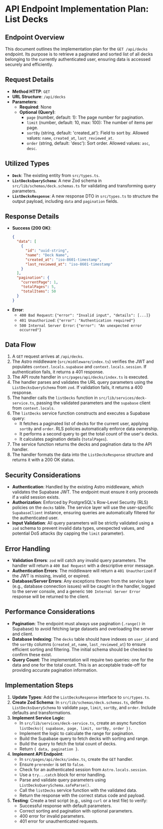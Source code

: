 # API Endpoint Implementation Plan: List Decks

## Endpoint Overview

This document outlines the implementation plan for the `GET /api/decks` endpoint. Its purpose is to retrieve a paginated and sorted list of all decks belonging to the currently authenticated user, ensuring data is accessed securely and efficiently.

## Request Details

-   **Method HTTP**: `GET`
-   **URL Structure**: `/api/decks`
-   **Parameters**:
    -   **Required**: None
    -   **Optional (Query)**:
        -   `page` (number, default: 1): The page number for pagination.
        -   `limit` (number, default: 10, max: 100): The number of items per page.
        -   `sortBy` (string, default: 'created_at'): Field to sort by. Allowed values: `name`, `created_at`, `last_reviewed_at`.
        -   `order` (string, default: 'desc'): Sort order. Allowed values: `asc`, `desc`.

## Utilized Types

-   **`Deck`**: The existing entity from `src/types.ts`.
-   **`ListDecksQuerySchema`**: A new Zod schema in `src/lib/schemas/deck.schemas.ts` for validating and transforming query parameters.
-   **`ListDecksResponse`**: A new response DTO in `src/types.ts` to structure the output payload, including `data` and `pagination` fields.

## Response Details

-   **Success (200 OK)**:
    ```json
    {
      "data": [
        {
          "id": "uuid-string",
          "name": "Deck Name",
          "created_at": "iso-8601-timestamp",
          "last_reviewed_at": "iso-8601-timestamp"
        }
      ],
      "pagination": {
        "currentPage": 1,
        "totalPages": 5,
        "totalItems": 50
      }
    }
    ```
-   **Error**:
    -   `400 Bad Request`: `{"error": "Invalid input", "details": [...]}`
    -   `401 Unauthorized`: `{"error": "Authentication required"}`
    -   `500 Internal Server Error`: `{"error": "An unexpected error occurred"}`

## Data Flow

1.  A `GET` request arrives at `/api/decks`.
2.  The Astro middleware (`src/middleware/index.ts`) verifies the JWT and populates `context.locals.supabase` and `context.locals.session`. If authentication fails, it returns a 401 response.
3.  The API route handler in `src/pages/api/decks/index.ts` is executed.
4.  The handler parses and validates the URL query parameters using the `ListDecksQuerySchema` from `zod`. If validation fails, it returns a 400 response.
5.  The handler calls the `listDecks` function in `src/lib/services/deck-service.ts`, passing the validated parameters and the `supabase` client from `context.locals`.
6.  The `listDecks` service function constructs and executes a Supabase query:
    -   It fetches a paginated list of decks for the current user, applying `sortBy` and `order`. RLS policies automatically enforce data ownership.
    -   It performs a second query to get the total count of the user's decks.
    -   It calculates pagination details (`totalPages`).
7.  The service function returns the decks and pagination data to the API handler.
8.  The handler formats the data into the `ListDecksResponse` structure and returns it with a 200 OK status.

## Security Considerations

-   **Authentication**: Handled by the existing Astro middleware, which validates the Supabase JWT. The endpoint must ensure it only proceeds if a valid session exists.
-   **Authorization**: Enforced by PostgreSQL's Row-Level Security (RLS) policies on the `decks` table. The service layer will use the user-specific `SupabaseClient` instance, ensuring queries are automatically filtered for the authenticated user.
-   **Input Validation**: All query parameters will be strictly validated using a `zod` schema to prevent invalid data types, unexpected values, and potential DoS attacks (by capping the `limit` parameter).

## Error Handling

-   **Validation Errors**: `zod` will catch any invalid query parameters. The handler will return a `400 Bad Request` with a descriptive error message.
-   **Authentication Errors**: The middleware will return a `401 Unauthorized` if the JWT is missing, invalid, or expired.
-   **Database/Server Errors**: Any exceptions thrown from the service layer (e.g., database connection issues) will be caught in the handler, logged to the server console, and a generic `500 Internal Server Error` response will be returned to the client.

## Performance Considerations

-   **Pagination**: The endpoint must always use pagination (`.range()` in Supabase) to avoid fetching large datasets and overloading the server and client.
-   **Database Indexing**: The `decks` table should have indexes on `user_id` and the `sortBy` columns (`created_at`, `name`, `last_reviewed_at`) to ensure efficient sorting and filtering. The initial schema should be checked to confirm these exist.
-   **Query Count**: The implementation will require two queries: one for the data and one for the total count. This is an acceptable trade-off for providing accurate pagination information.

## Implementation Steps

1.  **Update Types**: Add the `ListDecksResponse` interface to `src/types.ts`.
2.  **Create Zod Schema**: In `src/lib/schemas/deck.schemas.ts`, define `ListDecksQuerySchema` to validate `page`, `limit`, `sortBy`, and `order`. Include defaults and transformations.
3.  **Implement Service Logic**:
    -   In `src/lib/services/deck-service.ts`, create an async function `listDecks({ supabase, page, limit, sortBy, order })`.
    -   Implement the logic to calculate the range for pagination.
    -   Build the Supabase query to fetch decks with sorting and range.
    -   Build the query to fetch the total count of decks.
    -   Return `{ data, pagination }`.
4.  **Implement API Endpoint**:
    -   In `src/pages/api/decks/index.ts`, create the `GET` handler.
    -   Ensure `prerender` is set to `false`.
    -   Check for an authenticated session from `Astro.locals.session`.
    -   Use a `try...catch` block for error handling.
    -   Parse and validate query parameters using `ListDecksQuerySchema.safeParse()`.
    -   Call the `listDecks` service function with the validated data.
    -   Return the response with the correct status code and payload.
5.  **Testing**: Create a test script (e.g., using `curl` or a test file) to verify:
    -   Successful response with default parameters.
    -   Correct sorting and pagination with optional parameters.
    -   400 error for invalid parameters.
    -   401 error for unauthenticated requests.
